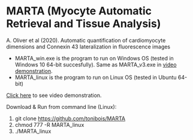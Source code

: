 # MARTA (Myocyte Automatic Retrieval and Tissue Analysis)

A. Oliver et al (2020). Automatic quantification of cardiomyocyte dimensions and Connexin 43 lateralization in fluorescence images

* MARTA_win.exe is the program to run on Windows OS (tested in Windows 10 64-bit succesfully). Same as MARTA_v3.exe in [video demonstration](https://www.youtube.com/playlist?list=PLxAhyI5uMABUJHDdJXx7utR3qqDxmYjzf).
* MARTA_linux is the program to run on Linux OS (tested in Ubuntu 64-bit)

[Click here](https://www.youtube.com/playlist?list=PLxAhyI5uMABUJHDdJXx7utR3qqDxmYjzf) to see video demonstration.

Download & Run from command line (Linux):

1. git clone https://github.com/tonibois/MARTA
2. chmod 777 -R MARTA_linux
3. ./MARTA_linux
